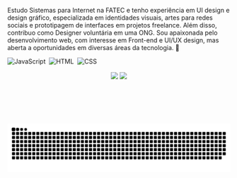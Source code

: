 

<p>Estudo Sistemas para Internet na FATEC e tenho experiência em UI design e design gráfico, especializada em identidades visuais, artes para redes sociais e prototipagem de interfaces em projetos freelance. Além disso, contribuo como Designer voluntária em uma ONG. Sou apaixonada pelo desenvolvimento web, com interesse em Front-end e UI/UX design, mas aberta a oportunidades em diversas áreas da tecnologia. 💜</p>

![JavaScript](https://img.shields.io/badge/JavaScript-F7DF1E?style=for-the-badge&logo=javascript&logoColor=black)&nbsp;
![HTML](https://img.shields.io/badge/HTML5-E34F26?style=for-the-badge&logo=html5&logoColor=white)&nbsp;
![CSS](https://img.shields.io/badge/CSS3-1572B6?style=for-the-badge&logo=css3&logoColor=white)&nbsp;

<div  align="center" style="margin-bottom:100px">
<img width=55% align="center"  src="https://github-readme-streak-stats.herokuapp.com?user=vitoriamonteiros&theme=radical&mode=weekly" />
<img width=40% align="center" src="https://github-readme-stats-git-main-rafaelalexandrino.vercel.app/api/top-langs/?username=vitoriamonteiros&show_icons=true&theme=radical&layout=compact" />
 </div>
 
<picture>
  <source media="(prefers-color-scheme: dark)" srcset="https://raw.githubusercontent.com/vitoriamonteiros/vitoriamonteiros/output/github-contribution-grid-snake-dark.svg">
  <source media="(prefers-color-scheme: light)" srcset="https://raw.githubusercontent.com/vitoriamonteiros/vitoriamonteiros/output/github-contribution-grid-snake.svg">
  <img alt="github contribution grid snake animation" src="https://raw.githubusercontent.com/vitoriamonteiros/vitoriamonteiros/output/github-contribution-grid-snake.svg">
</picture>
<br><br>
